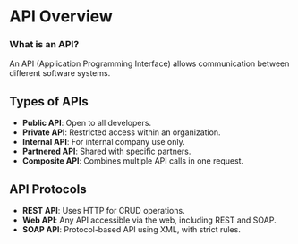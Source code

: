 # API Overview


### What is an API?

An API (Application Programming Interface) allows communication between different software systems.

## Types of APIs

- **Public API**: Open to all developers.
- **Private API**: Restricted access within an organization.
- **Internal API**: For internal company use only.
- **Partnered API**: Shared with specific partners.
- **Composite API**: Combines multiple API calls in one request.

## API Protocols

- **REST API**: Uses HTTP for CRUD operations.
- **Web API**: Any API accessible via the web, including REST and SOAP.
- **SOAP API**: Protocol-based API using XML, with strict rules.
